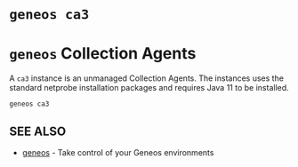 # `geneos ca3`

# `geneos` Collection Agents

A `ca3` instance is an unmanaged Collection Agents. The instances uses
the standard netprobe installation packages and requires Java 11 to be
installed.

```text
geneos ca3
```

## SEE ALSO

* [geneos](geneos.md)	 - Take control of your Geneos environments
